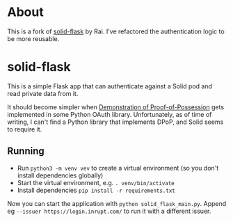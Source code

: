 # About

This is a fork of [solid-flask](https://gitlab.com/agentydragon/solid-flask/) by Rai. I've refactored the authentication logic to be more reusable.

# solid-flask

This is a simple Flask app that can authenticate against a Solid pod and read
private data from it.

It should become simpler when [Demonstration of
Proof-of-Possession](https://tools.ietf.org/html/draft-fett-oauth-dpop-04) gets
implemented in some Python OAuth library. Unfortunately, as of time of writing,
I can't find a Python library that implements DPoP, and Solid seems to require
it.

## Running

- Run `python3 -m venv vev` to create a virtual environment (so you don't install dependencies globally)
- Start the virtual environment, e.g. `. venv/bin/activate`
- Install dependencies `pip install -r requirements.txt`

Now you can start the application with `python solid_flask_main.py`. Append eg `--issuer https://login.inrupt.com/` to run it with a different issuer.